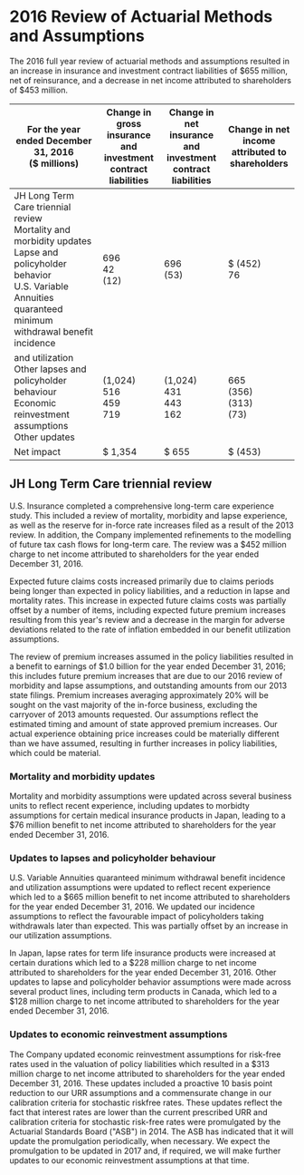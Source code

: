 # 2016 Review of Actuarial Methods and Assumptions

The 2016 full year review of actuarial methods and assumptions resulted in an increase in insurance and investment contract liabilities of \$655 million, net of reinsurance, and a decrease in net income attributed to shareholders of \$453 million.

| For the year ended December 31, 2016<br>(\$ millions)                                                                                                                               | Change in gross<br>insurance and<br>investment<br>contract liabilities | Change in net insurance<br>and investment<br>contract liabilities | Change in net income<br>attributed to<br>shareholders |
|-------------------------------------------------------------------------------------------------------------------------------------------------------------------------------------|------------------------------------------------------------------------|-------------------------------------------------------------------|-------------------------------------------------------|
| JH Long Term Care triennial review<br>Mortality and morbidity updates<br>Lapse and policyholder behavior<br>U.S. Variable Annuities quaranteed minimum withdrawal benefit incidence | 696<br>42<br>(12)                                                      | 696<br>(53)                                                       | \$ (452)<br>76                                        |
| and utilization<br>Other lapses and policyholder behaviour<br>Economic reinvestment assumptions<br>Other updates                                                                    | (1,024)<br>516<br>459<br>719                                           | (1,024)<br>431<br>443<br>162                                      | 665<br>(356)<br>(313)<br>(73)                         |
| Net impact                                                                                                                                                                          | \$ 1,354                                                               | \$ 655                                                            | \$ (453)                                              |

## JH Long Term Care triennial review

U.S. Insurance completed a comprehensive long-term care experience study. This included a review of mortality, morbidity and lapse experience, as well as the reserve for in-force rate increases filed as a result of the 2013 review. In addition, the Company implemented refinements to the modelling of future tax cash flows for long-term care. The review was a \$452 million charge to net income attributed to shareholders for the year ended December 31, 2016.

Expected future claims costs increased primarily due to claims periods being longer than expected in policy liabilities, and a reduction in lapse and mortality rates. This increase in expected future claims costs was partially offset by a number of items, including expected future premium increases resulting from this year's review and a decrease in the margin for adverse deviations related to the rate of inflation embedded in our benefit utilization assumptions.

The review of premium increases assumed in the policy liabilities resulted in a benefit to earnings of \$1.0 billion for the year ended December 31, 2016; this includes future premium increases that are due to our 2016 review of morbidity and lapse assumptions, and outstanding amounts from our 2013 state filings. Premium increases averaging approximately 20% will be sought on the vast majority of the in-force business, excluding the carryover of 2013 amounts requested. Our assumptions reflect the estimated timing and amount of state approved premium increases. Our actual experience obtaining price increases could be materially different than we have assumed, resulting in further increases in policy liabilities, which could be material.

### Mortality and morbidity updates

Mortality and morbidity assumptions were updated across several business units to reflect recent experience, including updates to morbidty assumptions for certain medical insurance products in Japan, leading to a \$76 million benefit to net income attributed to shareholders for the year ended December 31, 2016.

### Updates to lapses and policyholder behaviour

U.S. Variable Annuities quaranteed minimum withdrawal benefit incidence and utilization assumptions were updated to reflect recent experience which led to a \$665 million benefit to net income attributed to shareholders for the year ended December 31, 2016. We updated our incidence assumptions to reflect the favourable impact of policyholders taking withdrawals later than expected. This was partially offset by an increase in our utilization assumptions.

In Japan, lapse rates for term life insurance products were increased at certain durations which led to a \$228 million charge to net income attributed to shareholders for the year ended December 31, 2016. Other updates to lapse and policyholder behavior assumptions were made across several product lines, including term products in Canada, which led to a \$128 million charge to net income attributed to shareholders for the year ended December 31, 2016.

### Updates to economic reinvestment assumptions

The Company updated economic reinvestment assumptions for risk-free rates used in the valuation of policy liabilities which resulted in a \$313 million charge to net income attributed to shareholders for the year ended December 31, 2016. These updates included a proactive 10 basis point reduction to our URR assumptions and a commensurate change in our calibration criteria for stochastic riskfree rates. These updates reflect the fact that interest rates are lower than the current prescribed URR and calibration criteria for stochastic risk-free rates were promulgated by the Actuarial Standards Board ("ASB") in 2014. The ASB has indicated that it will update the promulgation periodically, when necessary. We expect the promulgation to be updated in 2017 and, if required, we will make further updates to our economic reinvestment assumptions at that time.